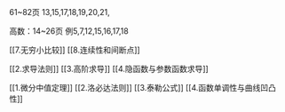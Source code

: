 61~82页
13,15,17,18,19,20,21,

高数：14~26页
	例5,7,12,15,16,17,18

[[7.无穷小比较]]
[[8.连续性和间断点]]

[[2.求导法则]]
[[3.高阶求导]]
[[4.隐函数与参数函数求导]]

[[1.微分中值定理]]
[[2.洛必达法则]]
[[3.泰勒公式]]
[[4.函数单调性与曲线凹凸性]]